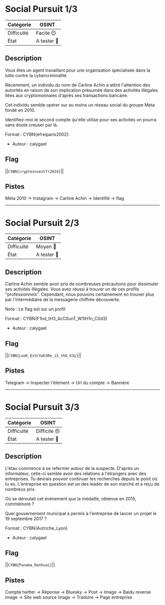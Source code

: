 # Social Pursuit 1/3

| Catégorie  | OSINT       |
| ---------- | ----------- |
| Difficulté | Facile 😊   |
| État       | A tester 🎯 |
## Description

Vous êtes un agent travaillant pour une organisation spécialisée dans la lutte contre la cybercriminalité. 

Récemment, un individu du nom de Carline Achin a attiré l'attention des autorités en raison de son implication présumée dans des activités illégales liées aux cryptomonnaies d'après ses transactions bancaire. 

Cet individu semble opérer sur au moins un réseau social du groupe Meta fondé en 2010. 


Identifiez-moi le second compte qu'elle utilise pour ses activités on pourra sans doute creuser par là. 

Format : CYBN{efreiparis2002}

- Auteur : calygael

## Flag
||`CYBN{cryptoinvestfr2024}`||

## Pistes
Meta 2010 → Instagram → Carline Achin → Identifié → flag

------------
# Social Pursuit 2/3

| Catégorie  | OSINT       |
| ---------- | ----------- |
| Difficulté | Moyen 🙂    |
| État       | A tester 🎯 |
## Description

Carline Achin semble avoir pris de nombreuses précautions pour dissimuler ses activités illégales. Vous avez réussi à trouver un de ces profils "professionnels". Cependant, nous pouvons certainement en trouver plus par l'intermédiaire de la messagerie chiffrée découverte. 

Note : Le flag est sur un profil

Format : CYBN{F1nd_tH3_4cC0unT_W1tH1n_C0d3}

- Auteur : calygael

## Flag
||`CYBN{LooK_Ev3rYwh3Re_iS_thE_K3y}`||

## Pistes
Telegram → Inspecter l'élément → Url du compte → Bannière

------------
# Social Pursuit 3/3

| Catégorie  | OSINT        |
| ---------- | ------------ |
| Difficulté | Difficile 😠 |
| État       | A tester 🎯  |
## Description

L'étau commence à se refermer autour de la suspecte. D'après un informateur, celle-ci semble avoir des relations à l'étrangers avec des entreprises. Tu devrais pouvoir continuer tes recherches depuis le point où tu es. L'entreprise en question est un des leader de son marché et a reçu de nombreux prix. 

Où se déroulait cet évènement que la médaille, obtenue en 2015, commémore ? 

Quel gouvernement municipal a permis à l'entreprise de lancer un projet le 19 septembre 2017 ?

Format : CYBN{Autriche_Lyon}

- Auteur : calygael

## Flag
||`CYBN{Panama_Renhuai}`||

## Pistes
Compte twitter → Réponse → Bluesky → Post → Image → Baidu reverse image → Site web source image → Traduire → Page entreprise
